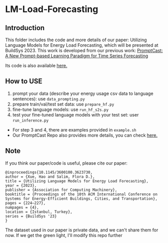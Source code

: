 # LM-Load-Forecasting


## Introduction
This folder includes the code and more details of our paper: Utilizing Language Models for Energy Load Forecasting, which will be presented at BuildSys 2023.
This work is developed from our previous work: [PromptCast: A New Prompt-based Learning Paradigm for Time Series Forecasting](https://arxiv.org/abs/2210.08964)

Its code is also available [here.](https://github.com/HaoUNSW/PISA) 


## How to USE
1. prompt your data (describe your energy usage csv data to language sentences): use `data_prompting.py`
2. prepare train/val/test set data: use `prepare_hf.py`
3. fine-tune language models: use `run_hf_s2s.py`
4. test your fine-tuned language models with your test set: user `run_inference.py`

* For step 3 and 4, there are examples provided in `example.sh`
* Our PromptCast Repo also provides more details, you can check [here.](https://github.com/HaoUNSW/PISA) 



## Note

If you think our paper/code is useful, please cite our paper:
````
@inproceedings{10.1145/3600100.3623730,
author = {Xue, Hao and Salim, Flora D.},
title = {Utilizing Language Models for Energy Load Forecasting},
year = {2023},
publisher = {Association for Computing Machinery},
booktitle = {Proceedings of the 10th ACM International Conference on Systems for Energy-Efficient Buildings, Cities, and Transportation},
pages = {224–227},
numpages = {4},
location = {Istanbul, Turkey},
series = {BuildSys '23}
}
````

The dataset used in our paper is private data, and we can't share them for now. If we get the green light, I'll modify this repo further


